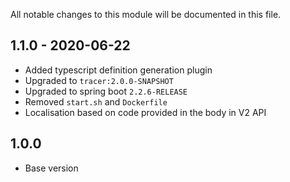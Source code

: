 
All notable changes to this module will be documented in this file.

## 1.1.0 - 2020-06-22

- Added typescript definition generation plugin
- Upgraded to `tracer:2.0.0-SNAPSHOT`
- Upgraded to spring boot `2.2.6-RELEASE`
- Removed `start.sh` and `Dockerfile`
- Localisation based on code provided in the body in V2 API

## 1.0.0

- Base version
